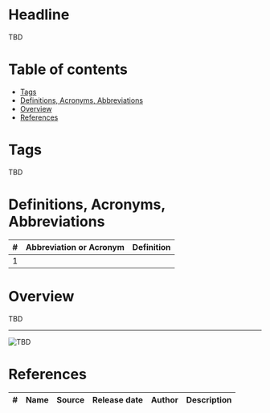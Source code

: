 # Headline
TBD 

# Table of contents
- [Tags](./HistoryAtWork.md#tags)
- [Definitions, Acronyms, Abbreviations](./HistoryAtWork.md#definitions-acronyms-abbreviations)
- [Overview](./HistoryAtWork.md#overview)
- [References](./HistoryAtWork.md#references)

# Tags
TBD

# Definitions, Acronyms, Abbreviations
| # | Abbreviation or Acronym | Definition     |
| - | ------------------------|:--------------:|
| 1 |

# Overview
TBD 

---

<img src="./Images/TBD.jpg" alt="TBD" />

# References
| # | Name                 | Source                | Release date           |  Author                 | Description   |
| - | ---------------------|---------------------- |----------------------- | ----------------------- |:-------------:|
